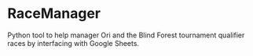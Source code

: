 # RaceManager
Python tool to help manager Ori and the Blind Forest tournament qualifier races by interfacing with Google Sheets.
